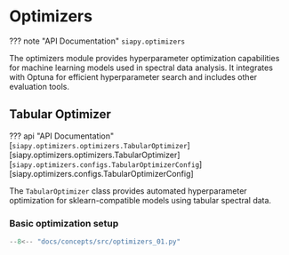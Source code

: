 # Optimizers

??? note "API Documentation"
    `siapy.optimizers`

The optimizers module provides hyperparameter optimization capabilities for machine learning models used in spectral data analysis. It integrates with Optuna for efficient hyperparameter search and includes other evaluation tools.

## Tabular Optimizer

??? api "API Documentation"
    [`siapy.optimizers.optimizers.TabularOptimizer`][siapy.optimizers.optimizers.TabularOptimizer]
    [`siapy.optimizers.configs.TabularOptimizerConfig`][siapy.optimizers.configs.TabularOptimizerConfig]

The `TabularOptimizer` class provides automated hyperparameter optimization for sklearn-compatible models using tabular spectral data.

### Basic optimization setup

```python
--8<-- "docs/concepts/src/optimizers_01.py"
```

<!-- ## Trial Parameters

??? api "API Documentation"
    [`siapy.optimizers.TrialParameters`][siapy.optimizers.TrialParameters]
    [`siapy.optimizers.IntParameter`][siapy.optimizers.IntParameter]
    [`siapy.optimizers.FloatParameter`][siapy.optimizers.FloatParameter]
    [`siapy.optimizers.CategoricalParameter`][siapy.optimizers.CategoricalParameter]

Trial parameters define the hyperparameter search space for optimization. You can specify integer, float, and categorical parameters:

```python
--8<-- "docs/concepts/src/optimizers_04.py"
```

## Scorers

??? api "API Documentation"
    [`siapy.optimizers.Scorer`][siapy.optimizers.Scorer]

Scorers define how model performance is evaluated during optimization. The module provides two main scoring strategies:

### Cross-validation scorer

Use cross-validation for robust model evaluation:

```python
--8<-- "docs/concepts/src/optimizers_05.py"
```

### Hold-out scorer

Use hold-out validation for faster evaluation:

```python
--8<-- "docs/concepts/src/optimizers_06.py"
```

## Evaluation Functions

??? api "API Documentation"
    [`siapy.optimizers.cross_validation`][siapy.optimizers.cross_validation]
    [`siapy.optimizers.hold_out_validation`][siapy.optimizers.hold_out_validation]

The evaluation functions can be used independently for model assessment:

### Cross-validation

```python
--8<-- "docs/concepts/src/optimizers_07.py"
```

### Hold-out validation

```python
--8<-- "docs/concepts/src/optimizers_08.py"
```

## Metrics

??? api "API Documentation"
    [`siapy.optimizers.calculate_classification_metrics`][siapy.optimizers.calculate_classification_metrics]
    [`siapy.optimizers.calculate_regression_metrics`][siapy.optimizers.calculate_regression_metrics]
    [`siapy.optimizers.ClassificationMetrics`][siapy.optimizers.ClassificationMetrics]
    [`siapy.optimizers.RegressionMetrics`][siapy.optimizers.RegressionMetrics]

Calculate comprehensive metrics for model evaluation:

### Classification metrics

```python
--8<-- "docs/concepts/src/optimizers_09.py"
```

### Regression metrics

```python
--8<-- "docs/concepts/src/optimizers_10.py"
```

## Integration with siapy entities

The optimizers module integrates seamlessly with the siapy entity system:

```python
--8<-- "docs/concepts/src/optimizers_11.py"
``` -->
